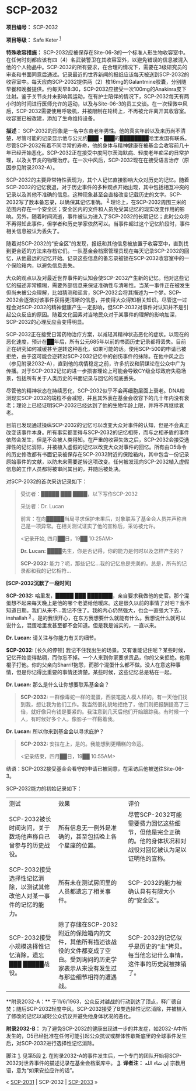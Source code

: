 # SCP-2032
                        


**项目编号：** SCP-2032

**项目等级：**  Safe Keter<sup class='footnoteref'>
 <a shape='rect' class='footnoteref' id='footnoteref-1' href='javascript:;' onclick='WIKIDOT.page.utils.scrollToReference(&apos;footnote-1&apos;)'>1</a>
</sup>

**特殊收容措施：** SCP-2032应被保存在Site-06-3的一个标准人形生物收容室中。在任何时刻都应该有四（4）名武装警卫在其收容室外，以避免错误的信息被混入他的个人物品中。SCP-2032的所有要求，在合理的情况下，需要在3级研究员的审查和书面同意后通过。记录最近的世界新闻的报纸应该每天被送到SCP-2032的收容室中。每天应向SCP-2032提供两（2）枚16mg的Galantmine胶囊，分别随早餐和晚餐提供。约每天早8:30，SCP-2032应接受一次100mg的Anakinra皮下注射。鉴于关节炎并未影响其运动，在有护士陪伴的情况下，SCP-2032每天有两小时的时间进行医师允许的运动，以及与Site-06-3的员工交谈。在一次轻微中风后，SCP-2032需要使用呼吸机，并被限制在轮椅上，不再被允许离开其收容室。收容室已被改建，添加了生命维持设备。

**描述：** SCP-2032的形象是一名中东裔老年男性。他的真实年龄以及来历尚不清楚，尽管可能的记录显示他与公元约███ - ███的████████哈里发国有联系。尽管SCP-2032有着不同寻常的寿命，他的身体与精神健康在被基金会收容前几十年已经开始恶化。SCP-2032正在接受中度阿尔茨海默病、轻度老年痴呆的日常护理，以及关节炎的物理治疗。在一次中风后，SCP-2032现在在接受语言治疗（原因参见附录2032-A）。

SCP-2032的主要异常特性表现为，其个人记忆直接影响大众对历史的记忆。随着SCP-2032的记忆衰退，对于历史事件的多种观点开始出现，其中包括相互冲突的记录以及其他不准确的信息。这种现象甚至会直接改变记载历史的文字。SCP-2032写了数本备忘录，以确保其记忆准确。<sup class='footnoteref'>
 <a shape='rect' class='footnoteref' id='footnoteref-2' href='javascript:;' onclick='WIKIDOT.page.utils.scrollToReference(&apos;footnote-2&apos;)'>2</a>
</sup>理论上，在SCP-2032周围三米的范围内存在一个安全区；安全区内的文件和人员免受其记忆的现实改变作用的影响。另外，随着时间流逝，事件被认为进入了SCP-2032的长期记忆；此时公众将不再得知此事件，但学者和历史学家依然可以。当事件超过这个记忆阶段时，事件相关信息被认为丢失了。

随着对SCP-2032的“安全区”的发现，报纸和其他信息被放置于收容室中，直到找到更合适的方法来存档它们。一队基金会档案管理员现在每天记录SCP-2032的回忆，从他最远的记忆开始。记录这些信息的备忘录被锁在SCP-2032收容室中的一个保险箱内，以避免信息丢失。

大众的观点以及对最近世界事件的认知会使SCP-2032产生新的记忆。他对这些记忆的描述非常模糊，需要外部信息来保证准确性与清晰性。当某一事件正在被发生但尚未被公众理解，比如猜测和谣言，SCP-2032会将其描述为一个梦。SCP-2032会逐渐对该事件获得更清晰的信息，并使得大众得知相关知识。尽管这一过程会对SCP-2032的精神健康产生一定影响，但SCP-2032对事件对认知并不是引起公众反应的原因。随着文化因素对当地民众对于某事件的理解的影响加深，SCP-2032的心理反应会变得明显。

SCP-2032正在接受日常药物治疗方案，以减轻其精神状态恶化的症状。以现在的恶化速度，预计在██年后，所有公元685年以前的书面历史记录都将丢失。目前正在研究如何减缓甚至逆转这种恶化，如果可能的话。使用SCP-500的申请已被拒绝，由于这可能会逆转对SCP-2032记忆中的创伤事件的抹除。在他中风之后（参见附录2032-A），直到他的病情稳定之前，许多抗议和阴谋论在公众中广为传播。对于SCP-2032记忆的进一步损害理论上可能会导致CY级全球政府失稳场景，包括所有关于人类历史的书面记录与回忆的彻底丢失。

尽管他的精神状态在持续恶化，SCP-2032似乎不会再细胞层面上衰老。DNA检测现实SCP-2032的端粒不会减短，并且其外表在基金会收容下的几十年内没有衰老；理论上已经证明SCP-2032已经达到了他的生物年龄上限，并将不再继续衰老。

目前已发现通过操纵SCP-2032的记忆可以改变大众对事件的认知，但是不会真正改变该事件本身。所有事实都变得与SCP-2032的记忆相符，而与之相矛盾的事件依然会发生，但是不会被人类得知。在严重的收容失效之后，SCP-2032会接受选择性的记忆消除，并被植入虚假的记忆以改变大众对事件的回忆。所有由O5命令的历史修改都有书面记录被保存在SCP-2032附近的保险箱内，其中包含一份记录原始事件的文献，以防未来需要逆转这项改变。任何被发现向SCP-2032植入虚假信息的工作人员都将被审问其目的，并随后被处决。

对SCP-2032的首次采访记录如下：


> 受访者：█████ ███ ████，以下写作SCP-2032
> 
> 采访者：Dr. Lucan
> 
> 前言：在向█████当局寻求保护未果后，对象联系了基金会人员并声称自己是一项异常。在相关测试证实了他的宣称后，采访被允许。
> 
> <记录开始, 四月██日，19██ 10:25AM>
> 
> **Dr. Lucan:**  ████先生，你是否记得，你的能力是何时以及怎样产生的？
> 
> **SCP-2032:**  能力？呃，那些记忆…我的记忆总是完美的。总是，所有的记录都和我的记忆相符…

**[SCP-2032沉默了一段时间]** 

**SCP-2032:**  哈里发，█████ ███ ███████，亲自要求我做他的史官。那个混蛋想不起来每天晚上是他的哪个老婆给他暖床。这是很久以前的事情了对吧？我不知道日期。我们从来不…我记不住了。我的内心仍然强大，也会一直强大下去，inshallah<sup class='footnoteref'>
 <a shape='rect' class='footnoteref' id='footnoteref-3' href='javascript:;' onclick='WIKIDOT.page.utils.scrollToReference(&apos;footnote-3&apos;)'>3</a>
</sup>。是的我很开心，在东方我想要什么就能有什么。我想说什么就可以说什么，混蛋哈里发甚至都不会知道。但是我是诚实的，一直以来。

**Dr. Lucan:**  请关注与你能力有关的细节。

**SCP-2032:**  [长久的停顿] 我记不住我出生的场景。又有谁能记住呢？某些时候，记忆开始变得黏稠，而你忘不掉。一个人来到你家要求贡品，你的父亲拒绝。他用棍子打他。你的父亲向Sharrif抱怨，而那个混蛋什么都不做。没人在意这种事情，但是你记得比重要的事情还清楚。某些时候，这些记忆总是粘在一起。

**Dr. Lucan:**  那么是什么让你想要联系基金会？
> 
> **SCP-2032:**  一群像毒蛇一样的混蛋，西装笔挺人模人样的。有一天他们找到我，想让我为他们工作。我当然很礼貌地拒绝了，他们则把报酬提高了三倍，就好像只有钱是要紧的。我注意到几天后他们开始跟踪我。有时候一个人，有时候好多个人。像影子一样黏着我。

**Dr. Lucan:**  所以你来到基金会以寻求庇护？
> 
> **SCP-2032:**  安拉在上，是的。我能想到更糟糕的命运。
> 
> <记录结束，四月██日，19██ 10:55AM>

结语：SCP-2032接受基金会看守的申请已被同意，在采访后他被送往Site-06-3。
> 

SCP-2032能力的初始记录如下：

<table class='wiki-content-table'>
 <tr>
  <td colspan='1' rowspan='1'>&#27979;&#35797;</td>
  <td colspan='1' rowspan='1'>&#25928;&#26524;</td>
  <td colspan='1' rowspan='1'>&#35780;&#20215;</td>
 </tr>
 <tr>
  <td colspan='1' rowspan='1'>SCP-2032&#34987;&#38271;&#26102;&#38388;&#35810;&#38382;&#65292;&#20851;&#20110;&#25968;&#22330;&#20182;&#22768;&#31216;&#33258;&#24049;&#26366;&#21442;&#19982;&#30340;&#21382;&#21490;&#25112;&#24441;&#12290;</td>
  <td colspan='1' rowspan='1'>&#25152;&#26377;&#20449;&#24687;&#26080;&#19968;&#20363;&#22806;&#26159;&#20934;&#30830;&#30340;&#65292;&#29978;&#33267;&#21253;&#25324;&#26202;&#19978;&#21508;&#20010;&#26143;&#24231;&#30340;&#20301;&#32622;&#12290;</td>
  <td colspan='1' rowspan='1'>&#23613;&#31649;SCP-2032&#21487;&#33021;&#38656;&#35201;&#36153;&#21147;&#22238;&#24518;&#36825;&#20123;&#32454;&#33410;&#65292;&#20294;&#20182;&#26159;&#23436;&#20840;&#27491;&#30830;&#30340;&#12290;&#20182;&#30340;&#36523;&#20307;&#29366;&#20917;&#21644;&#23545;&#25112;&#24441;&#23545;&#22238;&#24518;&#34987;&#35748;&#20026;&#36275;&#20197;&#35777;&#26126;&#20182;&#30340;&#23459;&#31216;&#12290;</td>
 </tr>
 <tr>
  <td colspan='1' rowspan='1'>SCP-2032&#25509;&#21463;&#36873;&#25321;&#24615;&#35760;&#24518;&#28040;&#38500;&#65292;&#20197;&#27979;&#35797;&#20854;&#20462;&#25913;&#20182;&#20154;&#23545;&#26576;&#19968;&#20107;&#20214;&#30340;&#35760;&#24518;&#30340;&#33021;&#21147;&#12290;</td>
  <td colspan='1' rowspan='1'>&#25152;&#26377;&#26410;&#22312;&#27979;&#35797;&#25151;&#38388;&#37324;&#30340;&#20154;&#21592;&#37117;&#36951;&#24536;&#20102;&#30456;&#20851;&#20107;&#20214;&#12290;</td>
  <td colspan='1' rowspan='1'>SCP-2032&#30340;&#33021;&#21147;&#34987;&#30830;&#35748;&#20855;&#26377;&#26377;&#38480;&#22823;&#23567;&#30340;&#8220;&#23433;&#20840;&#21306;&#8221;&#12290;</td>
 </tr>
 <tr>
  <td colspan='1' rowspan='1'>SCP-2032&#25509;&#21463;&#23567;&#35268;&#27169;&#36873;&#25321;&#24615;&#35760;&#24518;&#28040;&#38500;&#65292;&#36951;&#24536;&#9608;&#9608;&#9608; &#9608;&#9608;&#9608;&#9608;&#9608;&#25112;&#24441;&#12290;</td>
  <td colspan='1' rowspan='1'>&#38500;&#20102;&#23384;&#20648;&#22312;SCP-2032&#38468;&#36817;&#30340;&#20445;&#38505;&#31665;&#20869;&#30340;&#25991;&#20214;&#65292;&#20854;&#20182;&#25152;&#26377;&#25551;&#36848;&#35813;&#25112;&#24441;&#30340;&#25991;&#20214;&#37117;&#21464;&#25104;&#20102;&#31354;&#30333;&#12290;&#21463;&#21040;&#35810;&#38382;&#30340;&#21382;&#21490;&#23398;&#23478;&#34920;&#31034;&#20174;&#26469;&#27809;&#26377;&#21457;&#29983;&#36807;&#19982;&#37027;&#20123;&#32454;&#33410;&#30456;&#31526;&#30340;&#36973;&#36935;&#25112;&#12290;</td>
  <td colspan='1' rowspan='1'>SCP-2032&#30340;&#35760;&#24518;&#20284;&#20046;&#26159;&#21382;&#21490;&#30340;&#8220;&#20027;&#8221;&#25335;&#36125;&#12290;&#27599;&#24403;&#20182;&#24536;&#35760;&#20160;&#20040;&#20107;&#24773;&#65292;&#36825;&#20214;&#20107;&#30340;&#21382;&#21490;&#23601;&#34987;&#25273;&#38144;&#20102;&#12290;</td>
 </tr>
</table>
**附录2032-A：**  于11/6/1963，公众反对越战的行动到达了顶点，释广德自焚；随后SCP-2032轻度中风。SCP-2032接受了B类选择性记忆消除，并被植入了修改的记忆以减轻公众抗议并避免他身体状况的恶化。

**附录2032-B：**  为了避免SCP-2032的健康出现进一步的并发症，如2032-A中所发生的，O5已经批准在任何可能引起公众抗议或群体性歇斯底里的全球事件发生后，对SCP-2032进行选择性记忆消除。


脚注
<a shape='rect' href='javascript:;' onclick='WIKIDOT.page.utils.scrollToReference(&apos;footnoteref-1&apos;)'>1</a>. 见第5段
<a shape='rect' href='javascript:;' onclick='WIKIDOT.page.utils.scrollToReference(&apos;footnoteref-2&apos;)'>2</a>. 在附录2032-A的事件发生后，一个专门的团队开始将SCP-2032对世界事件的描述记录在基金会档案库中。
<a shape='rect' href='javascript:;' onclick='WIKIDOT.page.utils.scrollToReference(&apos;footnoteref-3&apos;)'>3</a>. **译者注：** إن شاء الله‎ 宗教用语，意为“如果安拉应许的话”。



« [SCP-2031](/scp-2031) | SCP-2032 | [SCP-2033](/scp-2033) »





                    